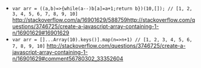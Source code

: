 - `var arr = ((a,b)=>{while(a--)b[a]=a+1;return b})(10,[]); // [1, 2, 3, 4, 5, 6, 7, 8, 9, 10]` http://stackoverflow.com/a/16901629/588759http://stackoverflow.com/questions/3746725/create-a-javascript-array-containing-1-n/16901629#16901629
- `var arr = []...Array(10).keys()].map(n=>n+1) // [1, 2, 3, 4, 5, 6, 7, 8, 9, 10]` http://stackoverflow.com/questions/3746725/create-a-javascript-array-containing-1-n/16901629#comment56780302_33352604
